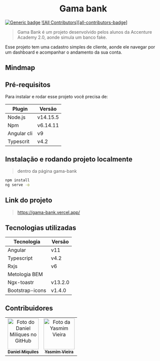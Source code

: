 <h1 align="center">
    Gama bank
</h1>

[![Generic badge](https://img.shields.io/badge/<status>-<completo>-<green>.svg)](https://shields.io/)
[![All Contributors][all-contributors-badge]](#contributors)

> Gama Bank é um projeto desenvolvido pelos alunos da Accenture Academy 2.0, aonde simula um banco fake.


Esse projeto tem uma cadastro simples de cliente, aonde ele navegar por um dashboard e acompanhar o andamento da sua conta.


<colocar img>

## Mindmap

<colocar img>

## Pré-requisitos

Para instalar e rodar esse projeto você precisa de:

| Plugin | Versão |
| ------ | ------ |
| Node.js | v14.15.5 |
| Npm | v6.14.11 |
| Angular cli | v9 |
| Typescrit | v4.2 |

## Instalação e rodando projeto localmente

> dentro da página gama-bank

```sh
npm install
ng serve -o
```

## Link do projeto

> https://gama-bank.vercel.app/


## Tecnologias utilizadas

| Tecnologia | Versão |
| ------ | ------ |
| Angular | v11 |
| Typescript | v4.2 |
| Rxjs | v6 |
| Metologia BEM |  |
| Ngx-toastr | v13.2.0 |
| Bootstrap-icons | v1.4.0 |

## Contribuidores

<table>
  <tr>
    <td align="center">
      <a href="https://github.com/danielmiquiles">
        <img src="https://avatars.githubusercontent.com/u/29305153?s=400&u=ab6c4c604d809a3d3b14172f970fc9d292a86437&v=4" width="100px;" alt="Foto do Daniel Miliques no GitHub"/><br>
        <sub>
          <b>Daniel Miquiles</b>
        </sub>
      </a>
    </td>
    <td align="center">
      <a href="https://github.com/YasmimVieira">
        <img src="https://avatars.githubusercontent.com/u/47395019?s=460&u=dc52f811de2c47d4baa2883e37ed81583f958db4&v=4" width="100px;" alt="Foto da Yasmim Vieira"/><br>
        <sub>
          <b>Yasmim Vieira</b>
        </sub>
      </a>
    </td>
  </tr>  
</table>
